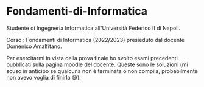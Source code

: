 # Fondamenti-di-Informatica

Studente di Ingegneria Informatica all'Università Federico II di Napoli.

Corso : Fondamenti di Informatica (2022/2023) presieduto dal docente Domenico Amalfitano.

Per esercitarmi in vista della prova finale ho svolto esami precedenti pubblicati sulla pagina moodle del docente.
Queste sono le soluzioni (mi scuso in anticipo se qualcuna non è terminata o non compila, probabilmente non avevo voglia di finirla 😅).
